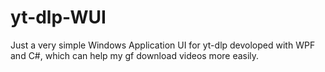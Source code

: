 # yt-dlp-WUI
Just a very simple Windows Application UI for yt-dlp devoloped with WPF and C#, which can help my gf download videos more easily.